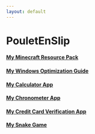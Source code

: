 ```yaml
---
layout: default
---
```


# PouletEnSlip

#### [My Minecraft Resource Pack](pages/cotcotpack.md)
#### [My Windows Optimization Guide](pages/opti.md)
#### [My Calculator App](https://github.com/PouletEnSlip/Calculator)
#### [My Chronometer App](https://github.com/PouletEnSlip/Chronometer)
#### [My Credit Card Verification App](https://github.com/PouletEnSlip/CreditCardVerification)
#### [My Snake Game](https://github.com/PouletEnSlip/Snake)

